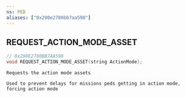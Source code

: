 ```yaml
---
ns: PED
aliases: ["0x290e2780bb7aa598"]
---
```

## REQUEST_ACTION_MODE_ASSET

```c
// 0x290E2780BB7AA598
void REQUEST_ACTION_MODE_ASSET(string ActionMode);
```

```
Requests the action mode assets

Used to prevent delays for missions peds getting in action mode, forcing action mode
```
